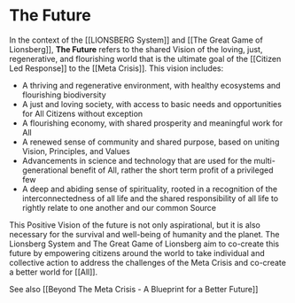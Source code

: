 # The Future

In the context of the [[LIONSBERG System]] and [[The Great Game of Lionsberg]], **The Future** refers to the shared Vision of the loving, just, regenerative, and flourishing world that is the ultimate goal of the [[Citizen Led Response]] to the [[Meta Crisis]]. This vision includes:

-   A thriving and regenerative environment, with healthy ecosystems and flourishing biodiversity
-   A just and loving society, with access to basic needs and opportunities for All Citizens without exception 
-   A flourishing economy, with shared prosperity and meaningful work for All 
-   A renewed sense of community and shared purpose, based on uniting Vision, Principles, and Values 
-   Advancements in science and technology that are used for the multi-generational benefit of All, rather the short term profit of a privileged few
-   A deep and abiding sense of spirituality, rooted in a recognition of the interconnectedness of all life and the shared responsibility of all  life to rightly relate to one another and our common Source 

This Positive Vision of the future is not only aspirational, but it is also necessary for the survival and well-being of humanity and the planet. The Lionsberg System and The Great Game of Lionsberg aim to co-create this future by empowering citizens around the world to take individual and collective action to address the challenges of the Meta Crisis and co-create a better world for [[All]].

See also [[Beyond The Meta Crisis - A Blueprint for a Better Future]]  